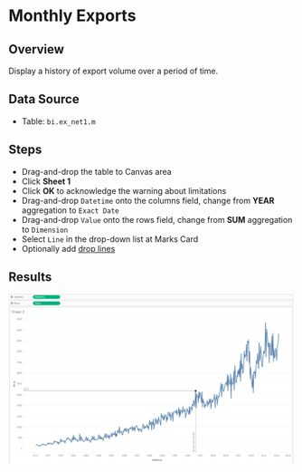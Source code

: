 # Monthly Exports

## Overview

Display a history of export volume over a period of time.

## Data Source

* Table: `bi.ex_net1.m`

## Steps

* Drag-and-drop the table to Canvas area
* Click **Sheet 1**
* Click **OK** to acknowledge the warning about limitations
* Drag-and-drop `Datetime` onto the columns field, change from **YEAR** aggregation to `Exact Date`
* Drag-and-drop `Value` onto the rows field, change from **SUM** aggregation to `Dimension`
* Select `Line` in the drop-down list at Marks Card
* Optionally add [drop lines](comparison_of_two_metrics_at_one_bar_graph.md#drop-lines)

## Results

![](../images/detailed_values.png)
